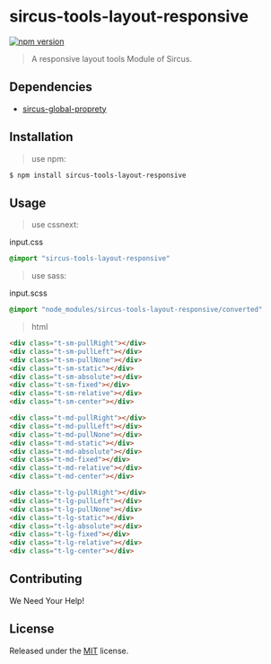 # sircus-tools-layout-responsive

[![npm version](https://img.shields.io/npm/v/sircus-tools-layout-responsive.svg?style=flat)](https://www.npmjs.com/package/sircus-tools-layout-responsive)

> A responsive layout tools Module of Sircus.

## Dependencies
- [sircus-global-proprety](https://github.com/sircus/global-property)


## Installation

> use npm:

```bash
$ npm install sircus-tools-layout-responsive
```

## Usage

> use cssnext:

input.css
```css
@import "sircus-tools-layout-responsive"
```

> use sass:

input.scss
```css
@import "node_modules/sircus-tools-layout-responsive/converted"
```


> html

```html
<div class="t-sm-pullRight"></div>
<div class="t-sm-pullLeft"></div>
<div class="t-sm-pullNone"></div>
<div class="t-sm-static"></div>
<div class="t-sm-absolute"></div>
<div class="t-sm-fixed"></div>
<div class="t-sm-relative"></div>
<div class="t-sm-center"></div>

<div class="t-md-pullRight"></div>
<div class="t-md-pullLeft"></div>
<div class="t-md-pullNone"></div>
<div class="t-md-static"></div>
<div class="t-md-absolute"></div>
<div class="t-md-fixed"></div>
<div class="t-md-relative"></div>
<div class="t-md-center"></div>

<div class="t-lg-pullRight"></div>
<div class="t-lg-pullLeft"></div>
<div class="t-lg-pullNone"></div>
<div class="t-lg-static"></div>
<div class="t-lg-absolute"></div>
<div class="t-lg-fixed"></div>
<div class="t-lg-relative"></div>
<div class="t-lg-center"></div>
```


## Contributing

We Need Your Help!


## License
Released under the [MIT](https://github.com/sircus/license/blob/master/LICENSE) license.
